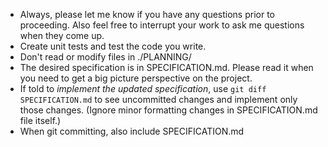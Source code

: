- Always, please let me know if you have any questions prior to proceeding. Also feel free to interrupt your work to ask me questions when they come up.
- Create unit tests and test the code you write.
- Don't read or modify files in ./PLANNING/
- The desired specification is in SPECIFICATION.md. Please read it when you need to get a big picture perspective on the project. 
- If told to _implement the updated specification_, use `git diff SPECIFICATION.md` to see uncommitted changes and implement only those changes. (Ignore minor formatting changes in SPECIFICATION.md file itself.)
- When git committing, also include SPECIFICATION.md